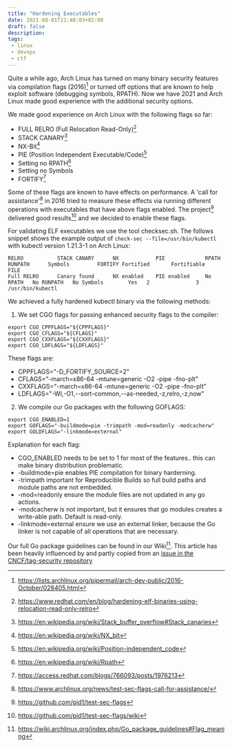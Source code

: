 ```yaml
---
title: "Hardening Executables"
date: 2021-08-01T21:40:03+02:00
draft: false
description:
tags:
 - linux
 - devops
 - ctf
---
```


Quite a while ago, Arch Linux has turned on many binary security features via
compilation flags (2016)[^1] or turned off options that are known to help
exploit software (debugging symbols, RPATH). Now we have 2021 and Arch Linux made good
experience with the additional security options.

We made good experience on Arch Linux with the following flags so far:

* FULL RELRO (Full Relocation Read-Only)[^2]
* STACK CANARY[^3]</sup>
* NX-Bit[^4]</sup>
* PIE (Position Independent Executable/Code)[^5]
* Setting no RPATH[^6]
* Setting no Symbols
* FORTIFY[^7]

Some of these flags are known to have effects on performance.
A 'call for assistance'[^8] in 2016 tried to measure these effects via running
different operations with executables that have above flags enabled. The
project[^9] delivered good results[^10] and we decided to enable these flags.

For validating ELF executables we use the tool checksec.sh.
The follows snippet shows the example output of `check-sec --file=/usr/bin/kubectl`
with kubectl version 1.21.3-1 on Arch Linux:

```
RELRO           STACK CANARY      NX            PIE             RPATH      RUNPATH      Symbols         FORTIFY Fortified       Fortifiable     FILE
Full RELRO      Canary found      NX enabled    PIE enabled     No RPATH   No RUNPATH   No Symbols        Yes   2               3               /usr/bin/kubectl
```

We achieved a fully hardened kubectl binary via the following methods:

1. We set CGO flags for passing enhanced security flags to the compiler:

```
export CGO_CPPFLAGS="${CPPFLAGS}"
export CGO_CFLAGS="${CFLAGS}"
export CGO_CXXFLAGS="${CXXFLAGS}"
export CGO_LDFLAGS="${LDFLAGS}"
```

These flags are:

* CPPFLAGS="-D_FORTIFY_SOURCE=2"
* CFLAGS="-march=x86-64 -mtune=generic -O2 -pipe -fno-plt"
* CXXFLAGS="-march=x86-64 -mtune=generic -O2 -pipe -fno-plt"
* LDFLAGS="-Wl,-O1,--sort-common,--as-needed,-z,relro,-z,now"

2. We compile our Go packages with the following GOFLAGS:

```
export CGO_ENABLED=1
export GOFLAGS="-buildmode=pie -trimpath -mod=readonly -modcacherw"
export GOLDFLAGS="-linkmode=external"
```

Explanation for each flag:

* CGO_ENABLED needs to be set to 1 for most of the features.. this can make binary distribution problematic.
* -buildmode=pie enables PIE compilation for binary harderning.
* -trimpath important for Reproducible Builds so full build paths and module paths are not embedded.
* -mod=readonly ensure the module files are not updated in any go actions.
* -modcacherw is not important, but it ensures that go modules creates a write-able path. Default is read-only.
* -linkmode=external ensure we use an external linker, because the Go linker is not capable of all operations that are necessary.

Our full Go package guidelines can be found in our Wiki[^12]. This article has been heavily influenced by and partly copied from
an [issue in the CNCF/tag-security repository](https://github.com/cncf/tag-security/issues/422)

[^1]: https://lists.archlinux.org/pipermail/arch-dev-public/2016-October/028405.html
[^2]: https://www.redhat.com/en/blog/hardening-elf-binaries-using-relocation-read-only-relro
[^3]: https://en.wikipedia.org/wiki/Stack_buffer_overflow#Stack_canaries
[^4]: https://en.wikipedia.org/wiki/NX_bit
[^5]: https://en.wikipedia.org/wiki/Position-independent_code
[^6]: https://en.wikipedia.org/wiki/Rpath
[^7]: https://access.redhat.com/blogs/766093/posts/1976213
[^8]: https://www.archlinux.org/news/test-sec-flags-call-for-assistance/
[^9]: https://github.com/pid1/test-sec-flags
[^10]: https://github.com/pid1/test-sec-flags/wiki
[^11]: https://github.com/slimm609/checksec.sh
[^12]: https://wiki.archlinux.org/index.php/Go_package_guidelines#Flag_meaning
